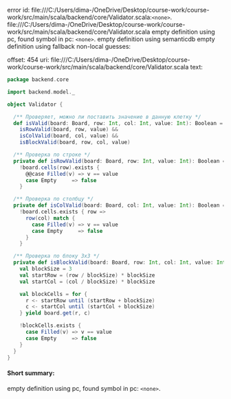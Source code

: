 error id: file:///C:/Users/dima-/OneDrive/Desktop/course-work/course-work/src/main/scala/backend/core/Validator.scala:`<none>`.
file:///C:/Users/dima-/OneDrive/Desktop/course-work/course-work/src/main/scala/backend/core/Validator.scala
empty definition using pc, found symbol in pc: `<none>`.
empty definition using semanticdb
empty definition using fallback
non-local guesses:

offset: 454
uri: file:///C:/Users/dima-/OneDrive/Desktop/course-work/course-work/src/main/scala/backend/core/Validator.scala
text:
```scala
package backend.core

import backend.model._

object Validator {

  /** Проверяет, можно ли поставить значение в данную клетку */
  def isValid(board: Board, row: Int, col: Int, value: Int): Boolean =
    isRowValid(board, row, value) &&
    isColValid(board, col, value) &&
    isBlockValid(board, row, col, value)

  /** Проверка по строке */
  private def isRowValid(board: Board, row: Int, value: Int): Boolean =
    !board.cells(row).exists {
      @@case Filled(v) => v == value
      case Empty     => false
    }

  /** Проверка по столбцу */
  private def isColValid(board: Board, col: Int, value: Int): Boolean =
    !board.cells.exists { row =>
      row(col) match {
        case Filled(v) => v == value
        case Empty     => false
      }
    }

  /** Проверка по блоку 3x3 */
  private def isBlockValid(board: Board, row: Int, col: Int, value: Int): Boolean = {
    val blockSize = 3
    val startRow = (row / blockSize) * blockSize
    val startCol = (col / blockSize) * blockSize

    val blockCells = for {
      r <- startRow until (startRow + blockSize)
      c <- startCol until (startCol + blockSize)
    } yield board.get(r, c)

    !blockCells.exists {
      case Filled(v) => v == value
      case Empty     => false
    }
  }
}

```


#### Short summary: 

empty definition using pc, found symbol in pc: `<none>`.